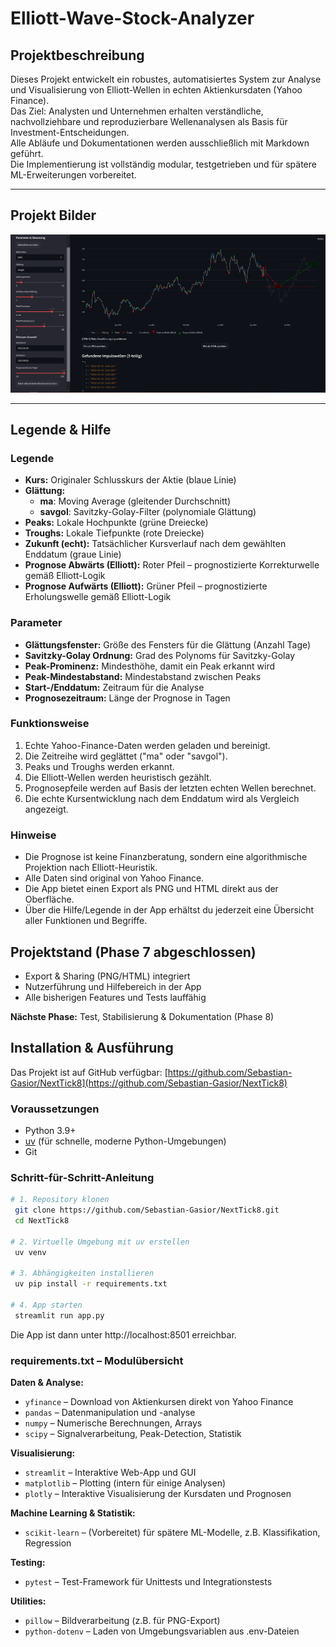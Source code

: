 # Elliott-Wave-Stock-Analyzer

## Projektbeschreibung

Dieses Projekt entwickelt ein robustes, automatisiertes System zur Analyse und Visualisierung von Elliott-Wellen in echten Aktienkursdaten (Yahoo Finance).  
Das Ziel: Analysten und Unternehmen erhalten verständliche, nachvollziehbare und reproduzierbare Wellenanalysen als Basis für Investment-Entscheidungen.  
Alle Abläufe und Dokumentationen werden ausschließlich mit Markdown geführt.  
Die Implementierung ist vollständig modular, testgetrieben und für spätere ML-Erweiterungen vorbereitet.

---

## Projekt Bilder

![Elliott-Wave-Stock-Analyzer](project-images/Elliott-Wave-Stock-Analyzer.png)


---

## Legende & Hilfe

### Legende
- **Kurs:** Originaler Schlusskurs der Aktie (blaue Linie)
- **Glättung:**
  - **ma**: Moving Average (gleitender Durchschnitt)
  - **savgol**: Savitzky-Golay-Filter (polynomiale Glättung)
- **Peaks:** Lokale Hochpunkte (grüne Dreiecke)
- **Troughs:** Lokale Tiefpunkte (rote Dreiecke)
- **Zukunft (echt):** Tatsächlicher Kursverlauf nach dem gewählten Enddatum (graue Linie)
- **Prognose Abwärts (Elliott):** Roter Pfeil – prognostizierte Korrekturwelle gemäß Elliott-Logik
- **Prognose Aufwärts (Elliott):** Grüner Pfeil – prognostizierte Erholungswelle gemäß Elliott-Logik

### Parameter
- **Glättungsfenster:** Größe des Fensters für die Glättung (Anzahl Tage)
- **Savitzky-Golay Ordnung:** Grad des Polynoms für Savitzky-Golay
- **Peak-Prominenz:** Mindesthöhe, damit ein Peak erkannt wird
- **Peak-Mindestabstand:** Mindestabstand zwischen Peaks
- **Start-/Enddatum:** Zeitraum für die Analyse
- **Prognosezeitraum:** Länge der Prognose in Tagen

### Funktionsweise
1. Echte Yahoo-Finance-Daten werden geladen und bereinigt.
2. Die Zeitreihe wird geglättet ("ma" oder "savgol").
3. Peaks und Troughs werden erkannt.
4. Die Elliott-Wellen werden heuristisch gezählt.
5. Prognosepfeile werden auf Basis der letzten echten Wellen berechnet.
6. Die echte Kursentwicklung nach dem Enddatum wird als Vergleich angezeigt.

### Hinweise
- Die Prognose ist keine Finanzberatung, sondern eine algorithmische Projektion nach Elliott-Heuristik.
- Alle Daten sind original von Yahoo Finance.
- Die App bietet einen Export als PNG und HTML direkt aus der Oberfläche.
- Über die Hilfe/Legende in der App erhältst du jederzeit eine Übersicht aller Funktionen und Begriffe.

## Projektstand (Phase 7 abgeschlossen)

- Export & Sharing (PNG/HTML) integriert
- Nutzerführung und Hilfebereich in der App
- Alle bisherigen Features und Tests lauffähig

**Nächste Phase:**
Test, Stabilisierung & Dokumentation (Phase 8)


## Installation & Ausführung

Das Projekt ist auf GitHub verfügbar: [https://github.com/Sebastian-Gasior/NextTick8](https://github.com/Sebastian-Gasior/NextTick8)

### Voraussetzungen
- Python 3.9+
- [uv](https://github.com/astral-sh/uv) (für schnelle, moderne Python-Umgebungen)
- Git

### Schritt-für-Schritt-Anleitung

```bash
# 1. Repository klonen
 git clone https://github.com/Sebastian-Gasior/NextTick8.git
 cd NextTick8

# 2. Virtuelle Umgebung mit uv erstellen
 uv venv

# 3. Abhängigkeiten installieren
 uv pip install -r requirements.txt

# 4. App starten
 streamlit run app.py
```

Die App ist dann unter http://localhost:8501 erreichbar.

### requirements.txt – Modulübersicht

**Daten & Analyse:**
- `yfinance` – Download von Aktienkursen direkt von Yahoo Finance
- `pandas` – Datenmanipulation und -analyse
- `numpy` – Numerische Berechnungen, Arrays
- `scipy` – Signalverarbeitung, Peak-Detection, Statistik

**Visualisierung:**
- `streamlit` – Interaktive Web-App und GUI
- `matplotlib` – Plotting (intern für einige Analysen)
- `plotly` – Interaktive Visualisierung der Kursdaten und Prognosen

**Machine Learning & Statistik:**
- `scikit-learn` – (Vorbereitet) für spätere ML-Modelle, z.B. Klassifikation, Regression

**Testing:**
- `pytest` – Test-Framework für Unittests und Integrationstests

**Utilities:**
- `pillow` – Bildverarbeitung (z.B. für PNG-Export)
- `python-dotenv` – Laden von Umgebungsvariablen aus .env-Dateien
